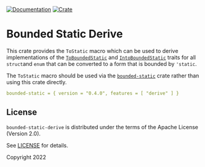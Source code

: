 [![Documentation](https://docs.rs/bounded-static-derive/badge.svg)](https://docs.rs/bounded-static-derive/0.4.0)
[![Crate](https://img.shields.io/crates/v/bounded-static-derive.svg)](https://crates.io/crates/bounded-static-derive/0.4.0)

# Bounded Static Derive

This crate provides the `ToStatic` macro which can be used to derive implementations of
the [`ToBoundedStatic`](https://docs.rs/bounded-static/0.4.0/bounded_static/trait.ToBoundedStatic.html) and
[`IntoBoundedStatic`](https://docs.rs/bounded-static/0.4.0/bounded_static/trait.IntoBoundedStatic.html) traits for all `struct`and `enum`
that can be converted to a form that is bounded by `'static`.

The `ToStatic` macro should be used via the [`bounded-static`](https://docs.rs/bounded-static/0.4.0/bounded_static) crate rather
than using this crate directly.

```yaml
bounded-static = { version = "0.4.0", features = [ "derive" ] }
```

## License

`bounded-static-derive` is distributed under the terms of the Apache License (Version 2.0).

See [LICENSE](LICENSE) for details.

Copyright 2022